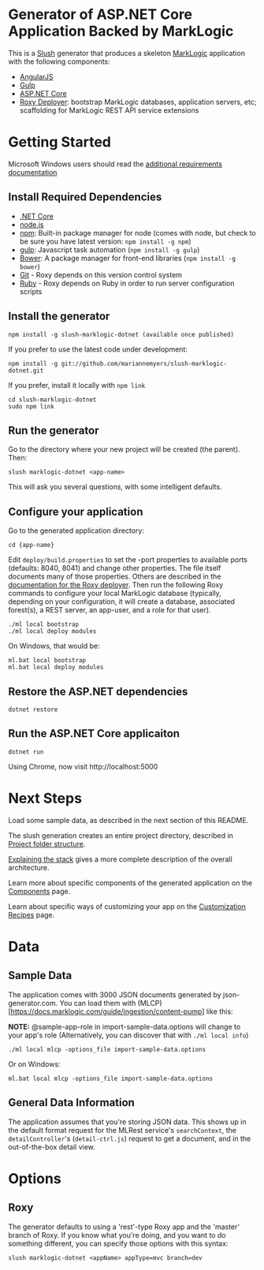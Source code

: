 # Generator of ASP.NET Core Application Backed by MarkLogic

This is a [Slush](http://slushjs.github.io/) generator that produces a skeleton
[MarkLogic](http://www.marklogic.com/) application with the following
components:

- [AngularJS](https://angularjs.org/)
- [Gulp](http://gulpjs.com/)
- [ASP.NET Core](https://www.microsoft.com/net)
- [Roxy Deployer](https://github.com/marklogic/roxy): bootstrap MarkLogic databases, application servers, etc; scaffolding for MarkLogic REST API service extensions

# Getting Started

Microsoft Windows users should read the [additional requirements documentation](WINDOWS.mdown)
## Install Required Dependencies

- [.NET Core](https://www.microsoft.com/net/core)
- [node.js](http://nodejs.org/download/)
- [npm](https://www.npmjs.com/): Built-in package manager for node (comes with
  node, but check to be sure you have latest version: `npm install -g npm`)
- [gulp](http://gulpjs.com/): Javascript task automation (`npm install -g
  gulp`)
- [Bower](http://bower.io/): A package manager for front-end libraries (`npm
  install -g bower`)
- [Git](https://git-scm.com/) - Roxy depends on this version control system
- [Ruby](https://www.ruby-lang.org/en/documentation/installation/) - Roxy
  depends on Ruby in order to run server configuration scripts

## Install the generator

    npm install -g slush-marklogic-dotnet (available once published)

If you prefer to use the latest code under development:

    npm install -g git://github.com/mariannemyers/slush-marklogic-dotnet.git

If you prefer, install it locally with `npm link`

    cd slush-marklogic-dotnet
    sudo npm link

## Run the generator

Go to the directory where your new project will be created (the parent). Then:

    slush marklogic-dotnet <app-name>

This will ask you several questions, with some intelligent defaults.

## Configure your application

Go to the generated application directory:

    cd {app-name}

Edit `deploy/build.properties` to set the -port properties to available ports
(defaults: 8040, 8041) and change other properties. The file itself documents
many of those properties. Others are described in the [documentation for the
Roxy deployer](https://github.com/marklogic/roxy). Then run the following Roxy
commands to configure your local MarkLogic database (typically, depending on
your configuration, it will create a database, associated forest(s), a REST
server, an app-user, and a role for that user).

    ./ml local bootstrap
    ./ml local deploy modules

On Windows, that would be:

    ml.bat local bootstrap
    ml.bat local deploy modules

## Restore the ASP.NET dependencies

    dotnet restore

## Run the ASP.NET Core applicaiton

    dotnet run

Using Chrome, now visit http://localhost:5000


# Next Steps

Load some sample data, as described in the next section of this README.

The slush generation creates an entire project directory, described in
[Project folder structure](https://github.com/marklogic/slush-marklogic-node/wiki/Project-folder-structure).

[Explaining the
stack](https://github.com/marklogic/slush-marklogic-node/wiki/Explaining-the-stack)
gives a more complete description of the overall architecture.

Learn more about specific components of the generated application on the
[Components](https://github.com/marklogic/slush-marklogic-node/wiki/Components) page.

Learn about specific ways of customizing your app on the [Customization
Recipes](https://github.com/marklogic/slush-marklogic-node/wiki/Customization-recipes)
page.

# Data

## Sample Data

The application comes with 3000 JSON documents generated by json-generator.com.
You can load them with
(MLCP)[https://docs.marklogic.com/guide/ingestion/content-pump] like this:

**NOTE:** @sample-app-role in import-sample-data.options will change to your app's role
(Alternatively, you can discover that with `./ml local info`)

    ./ml local mlcp -options_file import-sample-data.options

Or on Windows:

    ml.bat local mlcp -options_file import-sample-data.options

## General Data Information

The application assumes that you're storing JSON data. This shows up in the
default format request for the MLRest service's `searchContext`, the
`detailController`'s (`detail-ctrl.js`) request to get a document, and in the
out-of-the-box detail view.

# Options

## Roxy

The generator defaults to using a 'rest'-type Roxy app and the 'master' branch
of Roxy. If you know what you're doing, and you want to do something different,
you can specify those options with this syntax:

    slush marklogic-dotnet <appName> appType=mvc branch=dev

